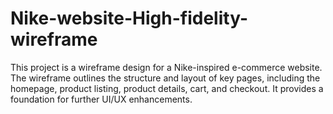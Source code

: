 # Nike-website-High-fidelity-wireframe
This project is a wireframe design for a Nike-inspired e-commerce website. The wireframe outlines the structure and layout of key pages, including the homepage, product listing, product details, cart, and checkout. It provides a foundation for further UI/UX enhancements.
